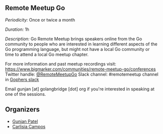 ## Remote Meetup Go

*Periodicity:* Once or twice a month

*Duration:* 1h

*Description:*
Go Remote Meetup brings speakers online from the Go community to people who are interested in learning different aspects of the Go programming language, but might not have a local Go community or time to attend a local Go meetup chapter.

For more information and past meetup recordings visit: https://www.bigmarker.com/communities/remote-meetup-go/conferences
Twitter handle: [@RemoteMeetupGo](https://twitter.com/RemoteMeetupGo)
Slack channel: #remotemeetup channel in [Gophers slack](https://invite.slack.golangbridge.org/)  

Email gunjan [at] golangbridge [dot] org if you're interested in speaking at one of the sessions.

## Organizers
- [Gunjan Patel](https://twitter.com/Gunjan_Patel1)
- [Carlisia Campos](https://twitter.com/carlisia)

